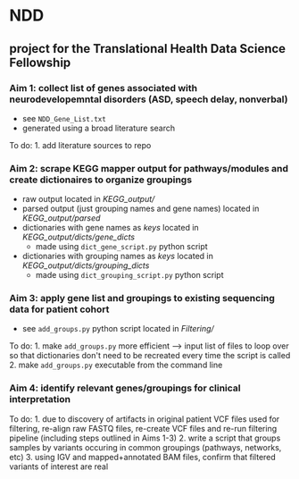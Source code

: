 # NDD
## project for the Translational Health Data Science Fellowship

### Aim 1: collect list of genes associated with neurodevelopemntal disorders (ASD, speech delay, nonverbal)
- see `NDD_Gene_List.txt`
- generated using a broad literature search

To do:
	1. add literature sources to repo 
	
### Aim 2: scrape KEGG mapper output for pathways/modules and create dictionaires to organize groupings
- raw output located in *KEGG_output/*
- parsed output (just grouping names and gene names) located in *KEGG_output/parsed*
- dictionaries with gene names as *keys* located in *KEGG_output/dicts/gene_dicts*
	- made using `dict_gene_script.py` python script
- dictionaries with grouping names as *keys* located in *KEGG_output/dicts/grouping_dicts* 
	- made using `dict_grouping_script.py` python script

### Aim 3: apply gene list and groupings to existing sequencing data for patient cohort
- see `add_groups.py` python script located in *Filtering/*

To do:
	1. make `add_groups.py` more efficient --> input list of files to loop over so that dictionaries don't need to be recreated every time the script is called 
	2. make `add_groups.py` executable from the command line

### Aim 4: identify relevant genes/groupings for clinical interpretation  

To do:
	1. due to discovery of artifacts in original patient VCF files used for filtering, re-align raw FASTQ files, re-create VCF files and re-run filtering pipeline (including steps outlined in Aims 1-3)
	2. write a script that groups samples by variants occuring in common groupings (pathways, networks, etc) 
	3. using IGV and mapped+annotated BAM files, confirm that filtered variants of interest are real
